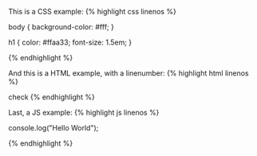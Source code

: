 

This is a CSS example: {% highlight css linenos %}

body { background-color: #fff; }

h1 { color: #ffaa33; font-size: 1.5em; }

{% endhighlight %}

And this is a HTML example, with a linenumber: {% highlight html linenos %}
<html>check</html>
{% endhighlight %}

Last, a JS example: {% highlight js linenos %}

console.log("Hello World");

{% endhighlight %}
